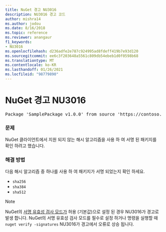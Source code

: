 ```yaml
---
title: NuGet 경고 NU3016
description: NU3016 경고 코드
author: mishra14
ms.author: jodou
ms.date: 8/16/2018
ms.topic: reference
ms.reviewer: anangaur
f1_keywords:
- NU3016
ms.openlocfilehash: d236adfe2e787c924995ad8fdeff419b7e93d120
ms.sourcegitcommit: ee6c3f203648a5561c809db54ebeb1d0f0598b68
ms.translationtype: MT
ms.contentlocale: ko-KR
ms.lasthandoff: 01/26/2021
ms.locfileid: "98779890"
---
```

# <a name="nuget-warning-nu3016"></a>NuGet 경고 NU3016

<pre>Package 'SamplePackage v1.0.0' from source 'https://contoso.com/index.json': The package hash uses an unsupported hash algorithm.</pre>

### <a name="issue"></a>문제

NuGet 클라이언트에서 지원 되지 않는 해시 알고리즘을 사용 하 여 서명 된 패키지를 확인 하려고 했습니다.


### <a name="solution"></a>해결 방법

다음 해시 알고리즘 중 하나를 사용 하 여 패키지가 서명 되었는지 확인 하세요. 
* `sha256`
* `sha384`
* `sha512`


> [!Note]
> NuGet의 [서명 유효성 검사 모드가](../../consume-packages/installing-signed-packages.md#configure-package-signature-requirements) 허용 (기본값)으로 설정 된 경우 NU3016가 경고로 발생 합니다. NuGet의 서명 유효성 검사 모드를 필수로 설정 하거나 명령을 실행할 때 `nuget verify -signatures` NU3016가 경고에서 오류로 상승 됩니다. 

